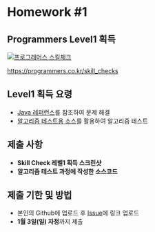 # Homework #1

## Programmers Level1 획득

[![프로그래머스 스킬체크](https://github.com/ai-creatv/algorithm_jbd1/raw/master/5_Homeworks/1/img/1.png)](https://github.com/ai-creatv/algorithm_jbd1/blob/master/5_Homeworks/1/img/1.png)

https://programmers.co.kr/skill_checks

## Level1 획득 요령

- [Java 레퍼런스](https://docs.oracle.com/javase/7/docs/api/)를 참조하여 문제 해결
- [알고리즘 테스트용 소스](http://github.com/ai-creatv/algorithm_jbd1/tree/master/2_Basics/2_2_AlgorithmTest/src/function/)를 활용하여 알고리즘 테스트

## 제출 사항

- **Skill Check 레벨1 획득 스크린샷**
- **알고리즘 테스트 과정에 작성한 소스코드**

## 제출 기한 및 방법

- 본인의 Github에 업로드 후 [Issue](https://github.com/ai-creatv/algorithm_jbd1/issues)에 링크 업로드
- **1월 3일(일) 자정**까지 제출